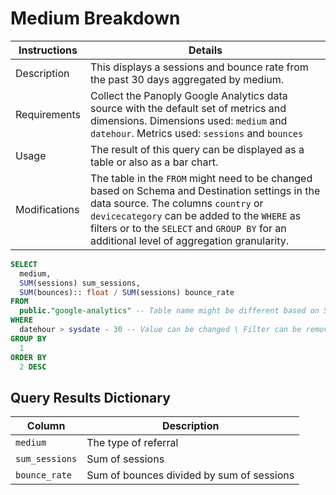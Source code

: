 # Medium Breakdown

Instructions | Details
---|---
Description | This displays a sessions and bounce rate from the past 30 days aggregated by medium.
Requirements | Collect the Panoply Google Analytics data source with the default set of metrics and dimensions. Dimensions used: `medium` and `datehour`. Metrics used: `sessions` and `bounces`
Usage | The result of this query can be displayed as a table or also as a bar chart.
Modifications | The table in the `FROM` might need to be changed based on Schema and Destination settings in the data source. The columns `country` or `devicecategory` can be added to the `WHERE` as filters or to the `SELECT` and `GROUP BY` for an additional level of aggregation granularity.

```sql
SELECT
  medium,
  SUM(sessions) sum_sessions,
  SUM(bounces):: float / SUM(sessions) bounce_rate
FROM
  public."google-analytics" -- Table name might be different based on Schema and Destination settings in the data source
WHERE
  datehour > sysdate - 30 -- Value can be changed \ Filter can be removed
GROUP BY
  1
ORDER BY
  2 DESC
```

## Query Results Dictionary
Column | Description
---|---
`medium`| The type of referral
`sum_sessions`| Sum of sessions
`bounce_rate`| Sum of bounces divided by sum of sessions
